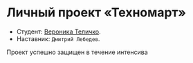 # Личный проект «Техномарт»

* Студент: [Вероника Теличко](https://up.htmlacademy.ru/htmlcss/14/user/201117).
* Наставник: `Дмитрий Лебедев`.

Проект успешно защищен в течение интенсива



